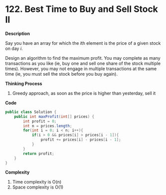 # 122. Best Time to Buy and Sell Stock II

**Description**

Say you have an array for which the *i*th element is the price of a given stock on day *i*.

Design an algorithm to find the maximum profit. You may complete as many transactions as you like (ie, buy one and sell one share of the stock multiple times). However, you may not engage in multiple transactions at the same time (ie, you must sell the stock before you buy again).

**Thinking Process**

1. Greedy approach, as soon as the price is higher than yesterday, sell it

**Code**

```java
public class Solution {
    public int maxProfit(int[] prices) {
        int profit = 0;
        int n = prices.length;
        for(int i = 0; i < n; i++){
            if(i > 0 && prices[i] > prices[i - 1]){
                profit += prices[i] - prices[i - 1];
            }
        }
        return profit;
    }
}
```

**Complexity**

1. Time complexity is O(n)
2. Space complexity is O(1)